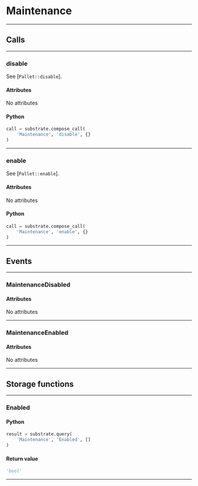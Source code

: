
# Maintenance

---------
## Calls

---------
### disable
See [`Pallet::disable`].
#### Attributes
No attributes

#### Python
```python
call = substrate.compose_call(
    'Maintenance', 'disable', {}
)
```

---------
### enable
See [`Pallet::enable`].
#### Attributes
No attributes

#### Python
```python
call = substrate.compose_call(
    'Maintenance', 'enable', {}
)
```

---------
## Events

---------
### MaintenanceDisabled
#### Attributes
No attributes

---------
### MaintenanceEnabled
#### Attributes
No attributes

---------
## Storage functions

---------
### Enabled

#### Python
```python
result = substrate.query(
    'Maintenance', 'Enabled', []
)
```

#### Return value
```python
'bool'
```
---------